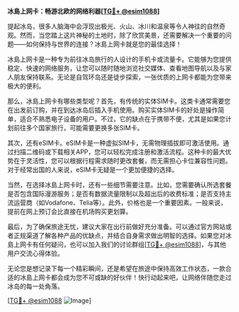 **冰島上网卡：畅游北欧的网络利器[[TG💪+ @esim1088](https://t.me/s/esim1088)]**

提起冰岛，很多人脑海中会浮现出极光、火山、冰川和温泉等令人神往的自然奇观。然而，当您踏上这片神秘的土地时，除了欣赏美景，还需要解决一个重要的问题——如何保持与世界的连接？冰島上网卡就是您的最佳选择！

冰島上网卡是一种专为前往冰岛旅行的人设计的手机卡或流量卡。它能够为您提供稳定、快速的网络服务，让您可以随时随地浏览社交媒体、查看地图导航以及与家人朋友保持联系。无论是自驾环岛还是徒步探索，一张优质的上网卡都能为您带来极大的便利。

那么，冰島上网卡有哪些类型呢？首先，有传统的实体SIM卡。这类卡通常需要您在出发前订购，并在到达冰岛后插入手机使用。购买实体SIM卡的好处是操作简单，适合不熟悉电子设备的用户。不过，它的缺点在于携带不便，尤其是如果您计划前往多个国家旅行，可能需要更换多张SIM卡。

其次，还有eSIM卡。eSIM卡是一种虚拟SIM卡，无需物理插拔即可激活使用。通过扫描二维码或下载相关APP，您可以轻松完成注册和激活流程。这种卡的最大优势在于灵活性，您可以根据行程需求随时更改套餐，而无需担心卡位兼容性问题。对于经常出国的人来说，eSIM卡无疑是一个更加便捷的选择。

当然，在选择冰島上网卡时，还有一些细节需要注意。比如，您需要确认所选套餐是否包含国际漫游服务；是否有数据流量限制以及超出后的收费标准；是否支持主流运营商（如Vodafone、Telia等）。此外，价格也是一个重要因素。一般来说，提前在网上预订会比直接在机场购买更划算。

最后，为了确保旅途无忧，建议大家在出行前做好充分准备。可以通过官方网站或者正规渠道了解各种产品的优缺点，并结合自身需求做出明智的选择。如果您对冰島上网卡有任何疑问，也可以加入我们的讨论群组[[TG💪+ @esim1088](https://t.me/s/esim1088)]，与其他用户交流心得体验。

无论您是想记录下每一个精彩瞬间，还是希望在旅途中保持高效工作状态，一款合适的冰島上网卡都会成为您不可或缺的好伙伴！快行动起来吧，让网络伴随您走过冰岛的每一处角落。

[[TG💪+ @esim1088](https://t.me/s/esim1088) ![Image](https://i.postimg.cc/4NQfJmqS/Snipaste-2025-05-13-00-14-12.png)]